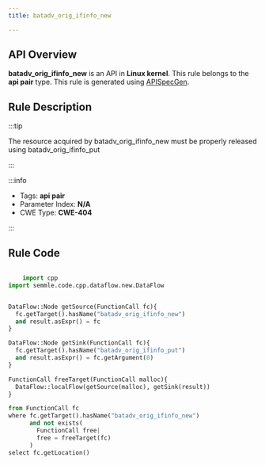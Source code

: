 ```yaml
---
title: batadv_orig_ifinfo_new

---
```



## API Overview
**batadv_orig_ifinfo_new** is an API in **Linux kernel**. This rule belongs to the **api pair** type. This rule is generated using [APISpecGen](../../tools/APISpecGen).
## Rule Description

:::tip

The resource acquired by batadv_orig_ifinfo_new must be properly released using batadv_orig_ifinfo_put

:::

:::info

- Tags: **api pair**
- Parameter Index: **N/A**
- CWE Type: **CWE-404**

:::

## Rule Code
```python

    import cpp
import semmle.code.cpp.dataflow.new.DataFlow


DataFlow::Node getSource(FunctionCall fc){
  fc.getTarget().hasName("batadv_orig_ifinfo_new")
  and result.asExpr() = fc
}

DataFlow::Node getSink(FunctionCall fc){
  fc.getTarget().hasName("batadv_orig_ifinfo_put")
  and result.asExpr() = fc.getArgument(0)
}

FunctionCall freeTarget(FunctionCall malloc){
  DataFlow::localFlow(getSource(malloc), getSink(result))
}

from FunctionCall fc
where fc.getTarget().hasName("batadv_orig_ifinfo_new")
      and not exists(
        FunctionCall free| 
        free = freeTarget(fc)
      )
select fc.getLocation()

    
```